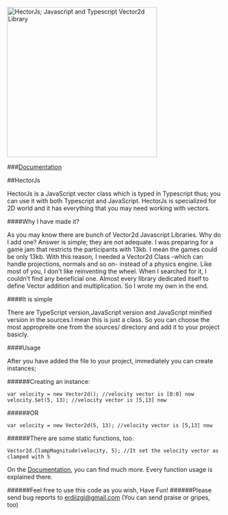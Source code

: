 <img width="350px" src="http://erdiizgi.github.io/HectorJs/assets/img/logo.png" alt="HectorJs; Javascript and Typescript Vector2d Library">

###[Documentation](http://erdiizgi.github.io/HectorJs/ "Documentation of HectorJs Class") 

##HectorJs

HectorJs is a JavaScript vector class which is typed in Typescript thus; you can use it with both Typescript and JavaScript. HectorJs is specialized for 2D world and it has everything that you may need working with vectors.

####Why I have made it?

As you may know there are bunch of Vector2d Javascript Libraries. Why do I add one? Answer is simple; they are not adequate. 
I was preparing for a game jam that restricts the participants with 13kb. I mean the games could be only 13kb. With this reason, I needed a Vector2d Class -which can handle projections, normals and so on- instead of a physics engine. Like most of you, I don't like reinventing the wheel. When I searched for it, I couldn't find any beneficial one. Almost every library dedicated itself to define Vector addition and multiplication. So I wrote my own in the end.

####It is simple

There are TypeScript version,JavaScript version and JavaScript minified version in the sources.I mean this is just a class. So you can choose the most appropreite one from the sources/ directory and add it to your project basicly. 

####Usage

After you have added the file to your project, immediately you can create instances;

######Creating an instance:
```
var velocity = new Vector2d(); //velocity vector is [0:0] now
velocity.Set(5, 13); //velocity vector is [5,13] now
```
######OR
```
var velocity = new Vector2d(5, 13); //velocity vector is [5,13] now
```
######There are some static functions, too.
```
Vector2d.ClampMagnitude(velocity, 5); //It set the velocity vector as clamped with 5
```

On the [Documentation](http://erdiizgi.github.io/HectorJs/), you can find much more. Every function usage is explained there.

######Feel free to use this code as you wish, Have Fun!
######Please send bug reports to erdiizgi@gmail.com (You can send praise or gripes, too)
